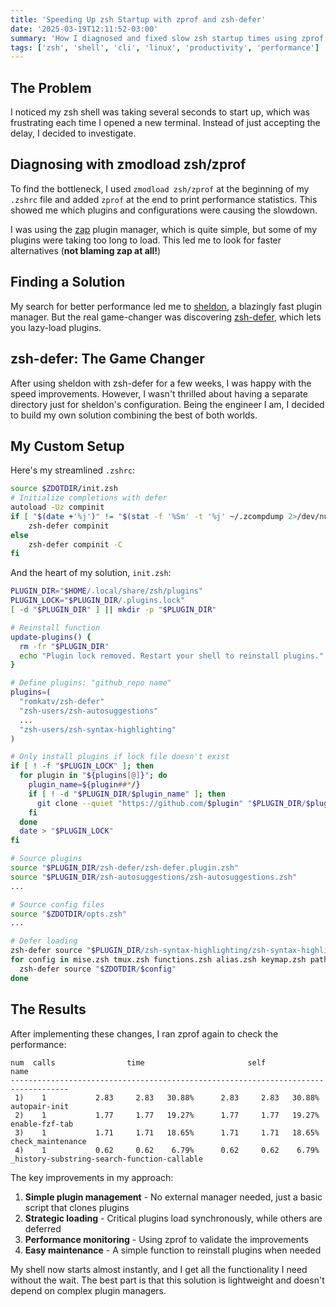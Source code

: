 ```yaml
---
title: 'Speeding Up zsh Startup with zprof and zsh-defer'
date: '2025-03-19T12:11:52-03:00'
summary: 'How I diagnosed and fixed slow zsh startup times using zprof and lazy loading'
tags: ['zsh', 'shell', 'cli', 'linux', 'productivity', 'performance']
---
```


## The Problem

I noticed my zsh shell was taking several seconds to start up, which was frustrating each time I opened a new terminal. Instead of just accepting the delay, I decided to investigate.

## Diagnosing with zmodload zsh/zprof

To find the bottleneck, I used `zmodload zsh/zprof` at the beginning of my `.zshrc` file and added `zprof` at the end to print performance statistics. This showed me which plugins and configurations were causing the slowdown.

I was using the [zap](https://github.com/zap-zsh/zap) plugin manager, which is quite simple, but some of my plugins were taking too long to load. This led me to look for faster alternatives (**not blaming zap at all!**)

## Finding a Solution

My search for better performance led me to [sheldon](https://github.com/rossmacarthur/sheldon), a blazingly fast plugin manager. But the real game-changer was discovering [zsh-defer](https://github.com/romkatv/zsh-defer), which lets you lazy-load plugins.

## zsh-defer: The Game Changer

After using sheldon with zsh-defer for a few weeks, I was happy with the speed improvements. However, I wasn't thrilled about having a separate directory just for sheldon's configuration. Being the engineer I am, I decided to build my own solution combining the best of both worlds.

## My Custom Setup

Here's my streamlined `.zshrc`:

```bash
source $ZDOTDIR/init.zsh
# Initialize completions with defer
autoload -Uz compinit
if [ "$(date +'%j')" != "$(stat -f '%Sm' -t '%j' ~/.zcompdump 2>/dev/null)" ]; then
    zsh-defer compinit
else
    zsh-defer compinit -C
fi
```

And the heart of my solution, `init.zsh`:

```bash
PLUGIN_DIR="$HOME/.local/share/zsh/plugins"
PLUGIN_LOCK="$PLUGIN_DIR/.plugins.lock"
[ -d "$PLUGIN_DIR" ] || mkdir -p "$PLUGIN_DIR"

# Reinstall function
update-plugins() {
  rm -fr "$PLUGIN_DIR"
  echo "Plugin lock removed. Restart your shell to reinstall plugins."
}

# Define plugins: "github_repo name"
plugins=(
  "romkatv/zsh-defer"
  "zsh-users/zsh-autosuggestions"
  ...
  "zsh-users/zsh-syntax-highlighting"
)

# Only install plugins if lock file doesn't exist
if [ ! -f "$PLUGIN_LOCK" ]; then
  for plugin in "${plugins[@]}"; do
    plugin_name=${plugin##*/}
    if [ ! -d "$PLUGIN_DIR/$plugin_name" ]; then
      git clone --quiet "https://github.com/$plugin" "$PLUGIN_DIR/$plugin_name" --depth=1
    fi
  done
  date > "$PLUGIN_LOCK"
fi

# Source plugins
source "$PLUGIN_DIR/zsh-defer/zsh-defer.plugin.zsh"
source "$PLUGIN_DIR/zsh-autosuggestions/zsh-autosuggestions.zsh"
...

# Source config files
source "$ZDOTDIR/opts.zsh"
...

# Defer loading
zsh-defer source "$PLUGIN_DIR/zsh-syntax-highlighting/zsh-syntax-highlighting.zsh"
for config in mise.zsh tmux.zsh functions.zsh alias.zsh keymap.zsh path.zsh pnpm.zsh opts.zsh; do
  zsh-defer source "$ZDOTDIR/$config"
done


```

## The Results

After implementing these changes, I ran zprof again to check the performance:

```
num  calls                time                       self            name
-----------------------------------------------------------------------------------
 1)    1           2.83     2.83   30.88%      2.83     2.83   30.88%  autopair-init
 2)    1           1.77     1.77   19.27%      1.77     1.77   19.27%  enable-fzf-tab
 3)    1           1.71     1.71   18.65%      1.71     1.71   18.65%  check_maintenance
 4)    1           0.62     0.62    6.79%      0.62     0.62    6.79%  _history-substring-search-function-callable
```

The key improvements in my approach:

1. **Simple plugin management** - No external manager needed, just a basic script that clones plugins
2. **Strategic loading** - Critical plugins load synchronously, while others are deferred
3. **Performance monitoring** - Using zprof to validate the improvements
4. **Easy maintenance** - A simple function to reinstall plugins when needed

My shell now starts almost instantly, and I get all the functionality I need without the wait. The best part is that this solution is lightweight and doesn't depend on complex plugin managers.
